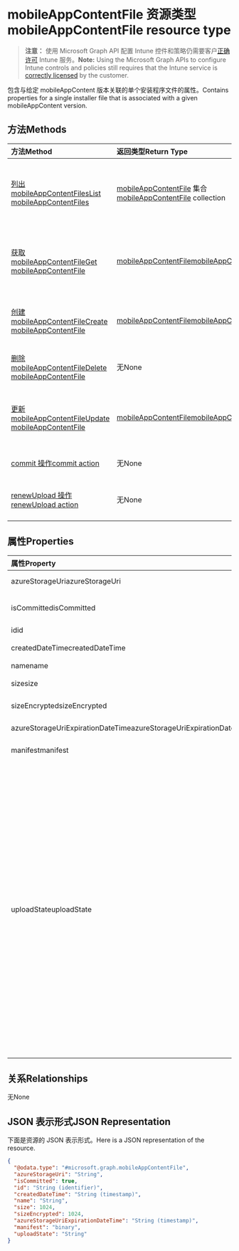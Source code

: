# <a name="mobileappcontentfile-resource-type"></a><span data-ttu-id="d2e30-101">mobileAppContentFile 资源类型</span><span class="sxs-lookup"><span data-stu-id="d2e30-101">mobileAppContentFile resource type</span></span>

> <span data-ttu-id="d2e30-102">**注意：** 使用 Microsoft Graph API 配置 Intune 控件和策略仍需要客户[正确许可](https://go.microsoft.com/fwlink/?linkid=839381) Intune 服务。</span><span class="sxs-lookup"><span data-stu-id="d2e30-102">**Note:** Using the Microsoft Graph APIs to configure Intune controls and policies still requires that the Intune service is [correctly licensed](https://go.microsoft.com/fwlink/?linkid=839381) by the customer.</span></span>

<span data-ttu-id="d2e30-103">包含与给定 mobileAppContent 版本关联的单个安装程序文件的属性。</span><span class="sxs-lookup"><span data-stu-id="d2e30-103">Contains properties for a single installer file that is associated with a given mobileAppContent version.</span></span>
## <a name="methods"></a><span data-ttu-id="d2e30-104">方法</span><span class="sxs-lookup"><span data-stu-id="d2e30-104">Methods</span></span>
|<span data-ttu-id="d2e30-105">方法</span><span class="sxs-lookup"><span data-stu-id="d2e30-105">Method</span></span>|<span data-ttu-id="d2e30-106">返回类型</span><span class="sxs-lookup"><span data-stu-id="d2e30-106">Return Type</span></span>|<span data-ttu-id="d2e30-107">说明</span><span class="sxs-lookup"><span data-stu-id="d2e30-107">Description</span></span>|
|:---|:---|:---|
|[<span data-ttu-id="d2e30-108">列出 mobileAppContentFiles</span><span class="sxs-lookup"><span data-stu-id="d2e30-108">List mobileAppContentFiles</span></span>](../api/intune_apps_mobileappcontentfile_list.md)|<span data-ttu-id="d2e30-109">[mobileAppContentFile](../resources/intune_apps_mobileappcontentfile.md) 集合</span><span class="sxs-lookup"><span data-stu-id="d2e30-109">[mobileAppContentFile](../resources/intune_apps_mobileappcontentfile.md) collection</span></span>|<span data-ttu-id="d2e30-110">列出 [mobileAppContentFile](../resources/intune_apps_mobileappcontentfile.md) 对象的属性和关系。</span><span class="sxs-lookup"><span data-stu-id="d2e30-110">List properties and relationships of the [mobileAppContentFile](../resources/intune_apps_mobileappcontentfile.md) objects.</span></span>|
|[<span data-ttu-id="d2e30-111">获取 mobileAppContentFile</span><span class="sxs-lookup"><span data-stu-id="d2e30-111">Get mobileAppContentFile</span></span>](../api/intune_apps_mobileappcontentfile_get.md)|[<span data-ttu-id="d2e30-112">mobileAppContentFile</span><span class="sxs-lookup"><span data-stu-id="d2e30-112">mobileAppContentFile</span></span>](../resources/intune_apps_mobileappcontentfile.md)|<span data-ttu-id="d2e30-113">读取 [mobileAppContentFile](../resources/intune_apps_mobileappcontentfile.md) 对象的属性和关系。</span><span class="sxs-lookup"><span data-stu-id="d2e30-113">Read properties and relationships of the [mobileAppContentFile](../resources/intune_apps_mobileappcontentfile.md) object.</span></span>|
|[<span data-ttu-id="d2e30-114">创建 mobileAppContentFile</span><span class="sxs-lookup"><span data-stu-id="d2e30-114">Create mobileAppContentFile</span></span>](../api/intune_apps_mobileappcontentfile_create.md)|[<span data-ttu-id="d2e30-115">mobileAppContentFile</span><span class="sxs-lookup"><span data-stu-id="d2e30-115">mobileAppContentFile</span></span>](../resources/intune_apps_mobileappcontentfile.md)|<span data-ttu-id="d2e30-116">创建新的 [mobileAppContentFile](../resources/intune_apps_mobileappcontentfile.md) 对象。</span><span class="sxs-lookup"><span data-stu-id="d2e30-116">Create a new [mobileAppContentFile](../resources/intune_apps_mobileappcontentfile.md) object.</span></span>|
|[<span data-ttu-id="d2e30-117">删除 mobileAppContentFile</span><span class="sxs-lookup"><span data-stu-id="d2e30-117">Delete mobileAppContentFile</span></span>](../api/intune_apps_mobileappcontentfile_delete.md)|<span data-ttu-id="d2e30-118">无</span><span class="sxs-lookup"><span data-stu-id="d2e30-118">None</span></span>|<span data-ttu-id="d2e30-119">删除 [mobileAppContentFile](../resources/intune_apps_mobileappcontentfile.md)。</span><span class="sxs-lookup"><span data-stu-id="d2e30-119">Deletes a [mobileAppContentFile](../resources/intune_apps_mobileappcontentfile.md).</span></span>|
|[<span data-ttu-id="d2e30-120">更新 mobileAppContentFile</span><span class="sxs-lookup"><span data-stu-id="d2e30-120">Update mobileAppContentFile</span></span>](../api/intune_apps_mobileappcontentfile_update.md)|[<span data-ttu-id="d2e30-121">mobileAppContentFile</span><span class="sxs-lookup"><span data-stu-id="d2e30-121">mobileAppContentFile</span></span>](../resources/intune_apps_mobileappcontentfile.md)|<span data-ttu-id="d2e30-122">更新 [mobileAppContentFile](../resources/intune_apps_mobileappcontentfile.md) 对象的属性。</span><span class="sxs-lookup"><span data-stu-id="d2e30-122">Update the properties of a [mobileAppContentFile](../resources/intune_apps_mobileappcontentfile.md) object.</span></span>|
|[<span data-ttu-id="d2e30-123">commit 操作</span><span class="sxs-lookup"><span data-stu-id="d2e30-123">commit action</span></span>](../api/intune_apps_mobileappcontentfile_commit.md)|<span data-ttu-id="d2e30-124">无</span><span class="sxs-lookup"><span data-stu-id="d2e30-124">None</span></span>|<span data-ttu-id="d2e30-125">提交给定应用的文件。</span><span class="sxs-lookup"><span data-stu-id="d2e30-125">Commits a file of a given app.</span></span>|
|[<span data-ttu-id="d2e30-126">renewUpload 操作</span><span class="sxs-lookup"><span data-stu-id="d2e30-126">renewUpload action</span></span>](../api/intune_apps_mobileappcontentfile_renewupload.md)|<span data-ttu-id="d2e30-127">无</span><span class="sxs-lookup"><span data-stu-id="d2e30-127">None</span></span>|<span data-ttu-id="d2e30-128">续订应用程序文件上传的 SAS URI。</span><span class="sxs-lookup"><span data-stu-id="d2e30-128">Renews the SAS URI for an application file upload.</span></span>|

## <a name="properties"></a><span data-ttu-id="d2e30-129">属性</span><span class="sxs-lookup"><span data-stu-id="d2e30-129">Properties</span></span>
|<span data-ttu-id="d2e30-130">属性</span><span class="sxs-lookup"><span data-stu-id="d2e30-130">Property</span></span>|<span data-ttu-id="d2e30-131">类型</span><span class="sxs-lookup"><span data-stu-id="d2e30-131">Type</span></span>|<span data-ttu-id="d2e30-132">说明</span><span class="sxs-lookup"><span data-stu-id="d2e30-132">Description</span></span>|
|:---|:---|:---|
|<span data-ttu-id="d2e30-133">azureStorageUri</span><span class="sxs-lookup"><span data-stu-id="d2e30-133">azureStorageUri</span></span>|<span data-ttu-id="d2e30-134">字符串</span><span class="sxs-lookup"><span data-stu-id="d2e30-134">String</span></span>|<span data-ttu-id="d2e30-135">Azure 存储 URI。</span><span class="sxs-lookup"><span data-stu-id="d2e30-135">The Azure Storage URI.</span></span>|
|<span data-ttu-id="d2e30-136">isCommitted</span><span class="sxs-lookup"><span data-stu-id="d2e30-136">isCommitted</span></span>|<span data-ttu-id="d2e30-137">布尔</span><span class="sxs-lookup"><span data-stu-id="d2e30-137">Boolean</span></span>|<span data-ttu-id="d2e30-138">指示文件是否已提交的值。</span><span class="sxs-lookup"><span data-stu-id="d2e30-138">A value indicating whether the file is committed.</span></span>|
|<span data-ttu-id="d2e30-139">id</span><span class="sxs-lookup"><span data-stu-id="d2e30-139">id</span></span>|<span data-ttu-id="d2e30-140">字符串</span><span class="sxs-lookup"><span data-stu-id="d2e30-140">String</span></span>|<span data-ttu-id="d2e30-141">文件 ID。</span><span class="sxs-lookup"><span data-stu-id="d2e30-141">The File Id.</span></span>|
|<span data-ttu-id="d2e30-142">createdDateTime</span><span class="sxs-lookup"><span data-stu-id="d2e30-142">createdDateTime</span></span>|<span data-ttu-id="d2e30-143">DateTimeOffset</span><span class="sxs-lookup"><span data-stu-id="d2e30-143">DateTimeOffset</span></span>|<span data-ttu-id="d2e30-144">创建文件的时间。</span><span class="sxs-lookup"><span data-stu-id="d2e30-144">The time the file was created.</span></span>|
|<span data-ttu-id="d2e30-145">name</span><span class="sxs-lookup"><span data-stu-id="d2e30-145">name</span></span>|<span data-ttu-id="d2e30-146">字符串</span><span class="sxs-lookup"><span data-stu-id="d2e30-146">String</span></span>|<span data-ttu-id="d2e30-147">文件名称。</span><span class="sxs-lookup"><span data-stu-id="d2e30-147">the file name.</span></span>|
|<span data-ttu-id="d2e30-148">size</span><span class="sxs-lookup"><span data-stu-id="d2e30-148">size</span></span>|<span data-ttu-id="d2e30-149">Int64</span><span class="sxs-lookup"><span data-stu-id="d2e30-149">Int64</span></span>|<span data-ttu-id="d2e30-150">加密前的文件大小。</span><span class="sxs-lookup"><span data-stu-id="d2e30-150">The size of the file prior to encryption.</span></span>|
|<span data-ttu-id="d2e30-151">sizeEncrypted</span><span class="sxs-lookup"><span data-stu-id="d2e30-151">sizeEncrypted</span></span>|<span data-ttu-id="d2e30-152">Int64</span><span class="sxs-lookup"><span data-stu-id="d2e30-152">Int64</span></span>|<span data-ttu-id="d2e30-153">加密后的文件大小。</span><span class="sxs-lookup"><span data-stu-id="d2e30-153">The size of the file after encryption.</span></span>|
|<span data-ttu-id="d2e30-154">azureStorageUriExpirationDateTime</span><span class="sxs-lookup"><span data-stu-id="d2e30-154">azureStorageUriExpirationDateTime</span></span>|<span data-ttu-id="d2e30-155">DateTimeOffset</span><span class="sxs-lookup"><span data-stu-id="d2e30-155">DateTimeOffset</span></span>|<span data-ttu-id="d2e30-156">Azure 存储 URI 的到期时间。</span><span class="sxs-lookup"><span data-stu-id="d2e30-156">The time the Azure storage Uri expires.</span></span>|
|<span data-ttu-id="d2e30-157">manifest</span><span class="sxs-lookup"><span data-stu-id="d2e30-157">manifest</span></span>|<span data-ttu-id="d2e30-158">Binary</span><span class="sxs-lookup"><span data-stu-id="d2e30-158">Binary</span></span>|<span data-ttu-id="d2e30-159">清单信息。</span><span class="sxs-lookup"><span data-stu-id="d2e30-159">The manifest information.</span></span>|
|<span data-ttu-id="d2e30-160">uploadState</span><span class="sxs-lookup"><span data-stu-id="d2e30-160">uploadState</span></span>|[<span data-ttu-id="d2e30-161">mobileAppContentFileUploadState</span><span class="sxs-lookup"><span data-stu-id="d2e30-161">mobileAppContentFileUploadState</span></span>](../resources/intune_apps_mobileappcontentfileuploadstate.md)|<span data-ttu-id="d2e30-p101">当前上传请求的状态。可取值为：`success`、`transientError`、`error`、`unknown`、`azureStorageUriRequestSuccess`、`azureStorageUriRequestPending`、`azureStorageUriRequestFailed`、`azureStorageUriRequestTimedOut`、`azureStorageUriRenewalSuccess`、`azureStorageUriRenewalPending`、`azureStorageUriRenewalFailed`、`azureStorageUriRenewalTimedOut`、`commitFileSuccess`、`commitFilePending`、`commitFileFailed`、`commitFileTimedOut`。</span><span class="sxs-lookup"><span data-stu-id="d2e30-p101">The state of the current upload request. The possible values are: `success`, `transientError`, `error`, `unknown`, `azureStorageUriRequestSuccess`, `azureStorageUriRequestPending`, `azureStorageUriRequestFailed`, `azureStorageUriRequestTimedOut`, `azureStorageUriRenewalSuccess`, `azureStorageUriRenewalPending`, `azureStorageUriRenewalFailed`, `azureStorageUriRenewalTimedOut`, `commitFileSuccess`, `commitFilePending`, `commitFileFailed`, `commitFileTimedOut`.</span></span>|

## <a name="relationships"></a><span data-ttu-id="d2e30-164">关系</span><span class="sxs-lookup"><span data-stu-id="d2e30-164">Relationships</span></span>
<span data-ttu-id="d2e30-165">无</span><span class="sxs-lookup"><span data-stu-id="d2e30-165">None</span></span>
## <a name="json-representation"></a><span data-ttu-id="d2e30-166">JSON 表示形式</span><span class="sxs-lookup"><span data-stu-id="d2e30-166">JSON Representation</span></span>
<span data-ttu-id="d2e30-167">下面是资源的 JSON 表示形式。</span><span class="sxs-lookup"><span data-stu-id="d2e30-167">Here is a JSON representation of the resource.</span></span>
<!--{
  "blockType": "resource",
  "baseType": "microsoft.graph.entity",
  "keyProperty": "id",
  "@odata.type": "microsoft.graph.mobileAppContentFile"
}-->
``` json
{
  "@odata.type": "#microsoft.graph.mobileAppContentFile",
  "azureStorageUri": "String",
  "isCommitted": true,
  "id": "String (identifier)",
  "createdDateTime": "String (timestamp)",
  "name": "String",
  "size": 1024,
  "sizeEncrypted": 1024,
  "azureStorageUriExpirationDateTime": "String (timestamp)",
  "manifest": "binary",
  "uploadState": "String"
}
```








